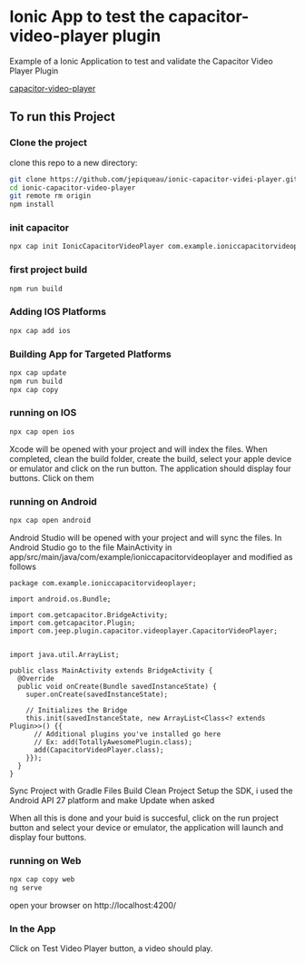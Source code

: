 # Ionic App to test the capacitor-video-player plugin
Example of a Ionic Application to test and validate the Capacitor Video Player Plugin

[capacitor-video-player](https://github.com/jepiqueau/capacitor-video-player)

## To run this Project
### Clone the project

clone this repo to a new directory:

```bash
git clone https://github.com/jepiqueau/ionic-capacitor-videi-player.git ionic-capacitor-video-player
cd ionic-capacitor-video-player
git remote rm origin
npm install
```

### init capacitor

```bash
npx cap init IonicCapacitorVideoPlayer com.example.ioniccapacitorvideoplayer
```

### first project build

```bash
npm run build
```

### Adding IOS Platforms
```bash
npx cap add ios
```

### Building App for Targeted Platforms

```bash
npx cap update
npm run build
npx cap copy
```

### running on IOS

```bash
npx cap open ios
``` 

Xcode will be opened with your project and will index the files. When completed, clean the build folder, create the build, select your apple device or emulator and click on the run button. The application should display four buttons. Click on them

### running on Android

```bash
npx cap open android
``` 
Android Studio will be opened with your project and will sync the files.
In Android Studio go to the file MainActivity in app/src/main/java/com/example/ioniccapacitorvideoplayer and modified as follows

```
package com.example.ioniccapacitorvideoplayer;

import android.os.Bundle;

import com.getcapacitor.BridgeActivity;
import com.getcapacitor.Plugin;
import com.jeep.plugin.capacitor.videoplayer.CapacitorVideoPlayer;


import java.util.ArrayList;

public class MainActivity extends BridgeActivity {
  @Override
  public void onCreate(Bundle savedInstanceState) {
    super.onCreate(savedInstanceState);

    // Initializes the Bridge
    this.init(savedInstanceState, new ArrayList<Class<? extends Plugin>>() {{
      // Additional plugins you've installed go here
      // Ex: add(TotallyAwesomePlugin.class);
      add(CapacitorVideoPlayer.class);
    }});
  }
}

```
Sync Project with Gradle Files
Build Clean Project
Setup the SDK, i used the Android API 27 platform
and make Update when asked

When all this is done and your buid is succesful, click on the run project button and select your device or emulator, the application will launch and display four buttons.

### running on Web

```bash
npx cap copy web
ng serve
``` 

open your browser on http://localhost:4200/

### In the App

Click on Test Video Player button, a video should play.



